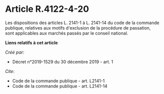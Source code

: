 # Article R.4122-4-20

Les dispositions des articles L. 2141-1 à L. 2141-14 du code de la commande publique, relatives aux motifs d'exclusion de la
procédure de passation, sont applicables aux marchés passés par le conseil national.

**Liens relatifs à cet article**

_Créé par_:

  - Décret n°2019-1529 du 30 décembre 2019 - art. 1

_Cite_:

  - Code de la commande publique - art. L2141-1
  - Code de la commande publique - art. L2141-14
